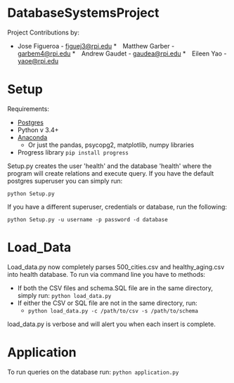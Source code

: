 # DatabaseSystemsProject

Project Contributions by:

 * Jose Figueroa - figuej3@rpi.edu
 * Matthew Garber - garbem4@rpi.edu 
 * Andrew Gaudet - gaudea@rpi.edu 
 * Eileen Yao - yaoe@rpi.edu 

# Setup

Requirements:
 * [Postgres](https://www.postgresql.org/)
 * Python v 3.4+
 * [Anaconda](https://www.anaconda.com/)
   * Or just the pandas, psycopg2, matplotlib, numpy libraries
 * Progress library `pip install progress`

Setup.py creates the user 'health' and the database 'health' where the program will create relations and execute query. If you have the default postgres superuser you can simply run:

`python Setup.py`

If you have a different superuser, credentials or database, run the following:

`python Setup.py -u username -p password -d database`


# Load_Data

Load_data.py now completely parses 500_cities.csv and healthy_aging.csv into health database. To run via command line you have to methods:

* If both the CSV files and schema.SQL file are in the same directory, simply run:
  `python load_data.py`
* If either the CSV or SQL file are not in the same directory, run:
  * `python load_data.py -c /path/to/csv -s /path/to/schema`

load_data.py is verbose and will alert you when each insert is complete.


# Application

To run queries on the database run: `python application.py`
